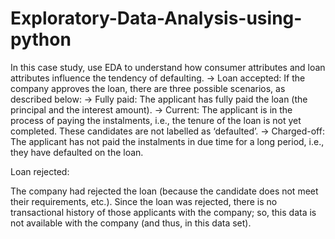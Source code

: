 # Exploratory-Data-Analysis-using-python

In this case study, use EDA to understand how consumer attributes and loan attributes influence the tendency of defaulting.
-> Loan accepted: If the company approves the loan, there are three possible scenarios, as described below:
-> Fully paid: The applicant has fully paid the loan (the principal and the interest amount).
-> Current: The applicant is in the process of paying the instalments, i.e., the tenure of the loan is not yet completed. These candidates are not labelled as ‘defaulted’.
-> Charged-off: The applicant has not paid the instalments in due time for a long period, i.e., they have defaulted on the loan.

Loan rejected: 

The company had rejected the loan (because the candidate does not meet their requirements, etc.). Since the loan was rejected, there is no transactional history of those applicants with the company;
so, this data is not available with the company (and thus, in this data set).


